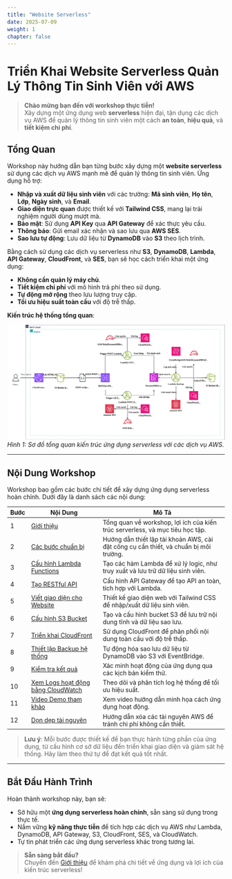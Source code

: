 ```yaml
---
title: "Website Serverless"
date: 2025-07-09
weight: 1
chapter: false
---
```


# Triển Khai Website Serverless Quản Lý Thông Tin Sinh Viên với AWS

> **Chào mừng bạn đến với workshop thực tiễn!**  
> Xây dựng một ứng dụng web **serverless** hiện đại, tận dụng các dịch vụ AWS để quản lý thông tin sinh viên một cách **an toàn**, **hiệu quả**, và **tiết kiệm chi phí**.

## Tổng Quan

Workshop này hướng dẫn bạn từng bước xây dựng một **website serverless** sử dụng các dịch vụ AWS mạnh mẽ để quản lý thông tin sinh viên. Ứng dụng hỗ trợ:  
- **Nhập và xuất dữ liệu sinh viên** với các trường: **Mã sinh viên**, **Họ tên**, **Lớp**, **Ngày sinh**, và **Email**.  
- **Giao diện trực quan** được thiết kế với **Tailwind CSS**, mang lại trải nghiệm người dùng mượt mà.  
- **Bảo mật**: Sử dụng **API Key** qua **API Gateway** để xác thực yêu cầu.  
- **Thông báo**: Gửi email xác nhận và sao lưu qua **AWS SES**.  
- **Sao lưu tự động**: Lưu dữ liệu từ **DynamoDB** vào **S3** theo lịch trình.  

Bằng cách sử dụng các dịch vụ serverless như **S3**, **DynamoDB**, **Lambda**, **API Gateway**, **CloudFront**, và **SES**, bạn sẽ học cách triển khai một ứng dụng:  
- **Không cần quản lý máy chủ**.  
- **Tiết kiệm chi phí** với mô hình trả phí theo sử dụng.  
- **Tự động mở rộng** theo lưu lượng truy cập.  
- **Tối ưu hiệu suất toàn cầu** với độ trễ thấp.

**Kiến trúc hệ thống tổng quan**:

![Kiến trúc hệ thống serverless](/images/system-architecture-overview.svg)
*Hình 1: Sơ đồ tổng quan kiến trúc ứng dụng serverless với các dịch vụ AWS.*

---

## Nội Dung Workshop

Workshop bao gồm các bước chi tiết để xây dựng ứng dụng serverless hoàn chỉnh. Dưới đây là danh sách các nội dung:

| **Bước** | **Nội Dung** | **Mô Tả** |
|----------|--------------|-----------|
| 1 | [Giới thiệu](1-introduction/) | Tổng quan về workshop, lợi ích của kiến trúc serverless, và mục tiêu học tập. |
| 2 | [Các bước chuẩn bị](2-preparation-steps/)  | Hướng dẫn thiết lập tài khoản AWS, cài đặt công cụ cần thiết, và chuẩn bị môi trường. |
| 3 | [Cấu hình Lambda Functions](3-creating-lambda-functions/) | Tạo các hàm Lambda để xử lý logic, như truy xuất và lưu trữ dữ liệu sinh viên. |
| 4 | [Tạo RESTful API](4-creating-a-restful-api/) | Cấu hình API Gateway để tạo API an toàn, tích hợp với Lambda. |
| 5 | [Viết giao diện cho Website](5-designing-the-website-interface/) | Thiết kế giao diện web với Tailwind CSS để nhập/xuất dữ liệu sinh viên. |
| 6 | [Cấu hình S3 Bucket](6-configuring-s3-buckets/)| Tạo và cấu hình bucket S3 để lưu trữ nội dung tĩnh và dữ liệu sao lưu. |
| 7 | [Triển khai CloudFront](7-deploying-cloudfront/) | Sử dụng CloudFront để phân phối nội dung toàn cầu với độ trễ thấp. |
| 8 | [Thiết lập Backup hệ thống](8-setting-up-system-backup/) | Tự động hóa sao lưu dữ liệu từ DynamoDB vào S3 với EventBridge. |
| 9 | [Kiểm tra kết quả](9-testing-results/) | Xác minh hoạt động của ứng dụng qua các kịch bản kiểm thử. |
| 10 | [Xem Logs hoạt động bằng CloudWatch](10-monitoring-logs-with-cloudwatch/) | Theo dõi và phân tích log hệ thống để tối ưu hiệu suất. |
| 11 | [Video Demo tham khảo](11-reference-video-demo/)| Xem video hướng dẫn minh họa cách ứng dụng hoạt động. |
| 12 | [Dọn dẹp tài nguyên](12-cleaning-up-resources/) | Hướng dẫn xóa các tài nguyên AWS để tránh chi phí không cần thiết. |

> **Lưu ý**: Mỗi bước được thiết kế để bạn thực hành từng phần của ứng dụng, từ cấu hình cơ sở dữ liệu đến triển khai giao diện và giám sát hệ thống. Hãy làm theo thứ tự để đạt kết quả tốt nhất.

---

## Bắt Đầu Hành Trình

Hoàn thành workshop này, bạn sẽ:  
- Sở hữu một **ứng dụng serverless hoàn chỉnh**, sẵn sàng sử dụng trong thực tế.  
- Nắm vững **kỹ năng thực tiễn** để tích hợp các dịch vụ AWS như Lambda, DynamoDB, API Gateway, S3, CloudFront, SES, và CloudWatch.  
- Tự tin phát triển các ứng dụng serverless khác trong tương lai.

> **Sẵn sàng bắt đầu?**  
> Chuyển đến [Giới thiệu](1-introduction/) để khám phá chi tiết về ứng dụng và lợi ích của kiến trúc serverless!